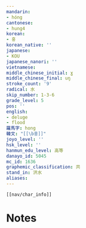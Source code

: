 ```yaml
---
mandarin:
- hóng
cantonese:
- hung4
korean:
- 홍
korean_native: ''
japanese:
- KOU
japanese_nanori: ''
vietnamese:
middle_chinese_initial: ɣ
middle_chinese_final: uŋ
stroke_count: '9'
radical: 水
skip_number: 1-3-6
grade_level: 5
pos: ''
english:
- deluge
- flood
羅馬字: hong
韓文: "[[\b홍]]"
joyo_level: ''
hsk_level: ''
hanmun_edu_level: 高等
danayo_id: 5045
mc_id: 1636
graphemic_classification: 共
stand_in: 洪水
aliases:
---
```

```meta-bind-embed
[[nav/char_info]]
```

# Notes
